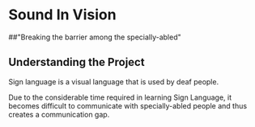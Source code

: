 # Sound In Vision

##"Breaking the barrier among the specially-abled"

## Understanding the Project
Sign language is a visual language that is used by deaf people.

Due to the considerable time required in learning Sign Language, it becomes difficult to communicate with specially-abled people and thus creates a communication gap.
